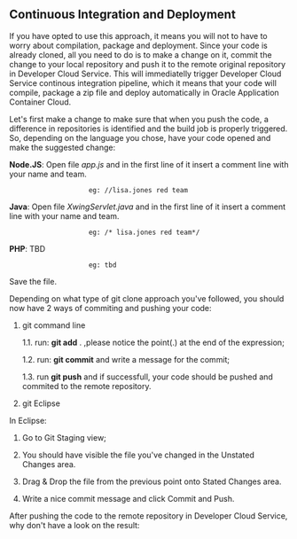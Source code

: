 ## Continuous Integration and Deployment ##

If you have opted to use this approach, it means you will not to have to worry about compilation, package and deployment. 
Since your code is already cloned, all you need to do is to make a change on it, commit the change to your local repository and push it to the remote original repository in Developer Cloud Service. This will immediatelly trigger Developer Cloud Service continous integration pipeline, which it means that your code will compile, package a zip file and deploy automatically in Oracle Application Container Cloud.

Let's first make a change to make sure that when you push the code, a difference in repositories is identified and the build job is properly triggered.
So, depending on the language you chose, have your code opened and make the suggested change:

 **Node.JS**: Open file *app.js* and in the first line of it insert a comment line with your name and team. 
 
                        eg: //lisa.jones red team

 **Java**: Open file *XwingServlet.java* and in the first line of it insert a comment line with your name and team. 
 
                        eg: /* lisa.jones red team*/

 **PHP**: TBD
 
                        eg: tbd

Save the file.

Depending on what type of git clone approach you've followed, you should now have 2 ways of commiting and pushing your code:

1. git command line

    1.1. run: **git add** .     ,please notice the point(.) at the end of the expression;

    1.2. run: **git commit**     and write a message for the commit;

    1.3. run  **git push**       and if successfull, your code should be pushed and commited to the remote repository.
    

2. git Eclipse 

  In Eclipse:
  1. Go to Git Staging view; 
  
  2. You should have visible the file you've changed in the Unstated Changes area. 
  
  3. Drag & Drop the file from the previous point onto Stated Changes area. 
  
  4. Write a nice commit message and click Commit and Push.

After pushing the code to the remote repository in Developer Cloud Service, why don't have a look on the result:

